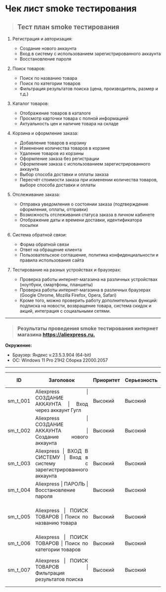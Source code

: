 # Чек лист smoke тестирования

> ## Тест план smoke тестирования

1. Регистрация и авторизация:

    - Создание нового аккаунта
    - Вход в систему с использованием зарегистрированного аккаунта
    - Восстановление пароля

2. Поиск товаров:

    - Поиск по названию товара
    - Поиск по категории товаров
    - Фильтрация результатов поиска (цена, производитель, размер и т.д.)

3. Каталог товаров:

    - Отображение товаров в каталоге
    - Просмотр карточки товара с полной информацией
    - Актуальность цен и наличие товара на складе

4. Корзина и оформление заказа:
    - Добавление товаров в корзину
    - Изменение количества товаров в корзине
    - Удаление товаров из корзины
    - Оформление заказа без регистрации
    - Оформление заказа с использованием зарегистрированного аккаунта
    - Выбор способа доставки и оплаты заказа
    - Пересчёт стоимости заказа при изменении количества товаров, выборе способа доставки и оплаты

5. Отслеживание заказа:
    - Отправка уведомления о состоянии заказа (подтверждение оформления, оплаты, отправки)
    - Возможность отслеживания статуса заказа в личном кабинете
    - Отображение даты и времени доставки, идентификатора посылки

6. Система обратной связи:
    - Форма обратной связи
    - Ответ на обращение клиента
    - Пользовательское соглашение, политика конфиденциальности и правила использования сайта

7. Тестирование на разных устройствах и браузерах:

    - Проверка работы интернет-магазина на различных устройствах (ноутбуки, смартфоны, планшеты)
    - Проверка работы интернет-магазина в различных браузерах (Google Chrome, Mozilla Firefox, Opera, Safari)
    - Кроме того, можно проверить работу дополнительных функций: подписка на новости, возвращение товара, система скидок и акций, интеграция с социальными сетями.

---

> ### Результаты проведения smoke тестирования интернет магазина <https://aliexpress.ru.>

**Окружение:**  

- Браузер: Яндекс  v.23.5.3.904 (64-bit)
- OC: Windows 11 Pro 21H2 Сборка 22000.2057

---

<table style='width:100%' >
    <thead>
      <tr align='center'>
        <th >ID</th>
        <th>Заголовок</th>
        <th>Приоритет</th>
        <th>Серьезность</th>
        <th>Ожидаемый результат</th>
        <th>Фактический результат</th>
        <th>Статус</th>
        <th>Комментарии</th>
      </tr>
    </thead>
    <tr align='justify'>
      <td>sm_t_001</td>
      <td align='justify'>Aliexpress | СОЗДАНИЕ АККАУНТА | Вход через аккаунт Гугл </td>
      <td align='centrer'>Высокий</td>
      <td align='centrer'>Высокий</td>
      <td align='justify'>Аккаунт создан</td>
      <td align='justify'>Аккаунт создан</td>
      <td align='justify' style="color: green;">PASS</td>
      <td align='justify' >-</td>
    </tr>
     <tr align='justify'>
      <td>sm_t_002</td>
      <td align='justify'>Aliexpress | СОЗДАНИЕ АККАУНТА | Создание нового аккаунта </td>
      <td align='centrer'>Высокий</td>
      <td align='centrer'>Высокий</td>
      <td align='justify'>Аккаунт создан</td>
      <td align='justify'>-</td>
      <td align='justify'>SKIP</td>
      <td align='justify' >-</td>
    </tr>
    <tr align='justify'>
      <td>sm_t_003</td>
      <td align='centrer'>Aliexpress | ВХОД В СИСТЕМУ | Вход в систему с зарегистрированного аккаунта </td>
      <td align='centrer'>Высокий</td>
      <td align='centrer'>Высокий</td>
      <td align='justify'>Вход в систему</td>
      <td align='justify'>Вход в систему выполнен</td>
      <td align='justify' style="color: green;">PASS</td>
      <td align='justify' >-</td>
    </tr>
     <tr align='justify'>
      <td>sm_t_004</td>
      <td align='centrer'>Aliexpress | ПАРОЛЬ | Восстановление пароля </td>
      <td align='centrer'>Высокий</td>
      <td align='centrer'>Высокий</td>
      <td align='justify'>Пароль изменен</td>
      <td align='justify'>Письмо с кодом не пришло</td>
      <td align='justify' style="color: red;">FAIL</td>
      <td align='justify' >-</td>
    </tr>
    <tr align='justify'>
      <td>sm_t_005</td>
      <td align='centrer'>Aliexpress | ПОИСК ТОВАРОВ | Поиск по названию товара </td>
      <td align='centrer'>Высокий</td>
      <td align='centrer'>Высокий</td>
      <td align='justify'>Товар найден</td>
      <td align='justify'>Товар найден</td>
      <td align='justify' style="color: green;">PASS</td>
      <td align='justify' >В результатах поиска присутствуют сопутствующие товары </td>
    </tr>
    <tr align='justify'>
      <td>sm_t_006</td>
      <td align='centrer'>Aliexpress | ПОИСК ТОВАРОВ | Поиск по категории товаров </td>
      <td align='centrer'>Высокий</td>
      <td align='centrer'>Высокий</td>
      <td align='justify'>Товар найден</td>
      <td align='justify'>Товар найден</td>
      <td align='justify' style="color: green;">PASS</td>
      <td align='justify' >- </td>
    </tr>
     <tr align='justify'>
      <td>sm_t_007</td>
      <td align='centrer'>Aliexpress | ПОИСК ТОВАРОВ | Фильтрация результатов поиска </td>
      <td align='centrer'>Высокий</td>
      <td align='centrer'>Высокий</td>
      <td align='justify'>Товар найден</td>
      <td align='justify'>Товар найден</td>
      <td align='justify' style="color: green;">PASS</td>
      <td align='justify' >Некоторые фильтры не применимы с категорией товаров</td>
    </tr>
   
  </table>
